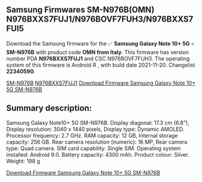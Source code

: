 <h2>Samsung Firmwares SM-N976B(OMN) N976BXXS7FUJ1/N976BOVF7FUH3/N976BXXS7FUI5</h2>
Download the Samsung firmware for the ✅ <strong>Samsung Galaxy Note 10+ 5G </strong> ⭐ <strong>SM-N976B</strong> with product code <strong>OMN</strong> <strong> from Italy</strong>. This firmware has version number PDA <strong>N976BXXS7FUJ1</strong> and CSC N976BOVF7FUH3. The operating system of this firmware is Android R , with build date 2021-11-20. Changelist <strong>22340590</strong>.


[SM-N976B](https://samfirm.shop/samsung/model/SM-N976B)
[N976BXXS7FUJ1](https://samfirm.shop/samsung/pda/N976BXXS7FUJ1)
[Download Firmware Samsung Galaxy Note 10+ 5G SM-N976B](https://samfirm.shop/samsung/firmware/475794)
<h2>Summary description:</h2>
<p>Samsung Galaxy Note10+ 5G SM-N976B. Display diagonal: 17.3 cm (6.8"), Display resolution: 3040 x 1440 pixels, Display type: Dynamic AMOLED. Processor frequency: 2.7 GHz. RAM capacity: 12 GB, Internal storage capacity: 256 GB. Rear camera resolution (numeric): 16 MP, Rear camera type: Quad camera. SIM card capability: Single SIM. Operating system installed: Android 9.0. Battery capacity: 4300 mAh. Product colour: Silver. Weight: 198 g</p>


[Download Firmware Samsung Galaxy Note 10+ 5G SM-N976B](https://samfirm.shop/samsung/firmware/475794)
